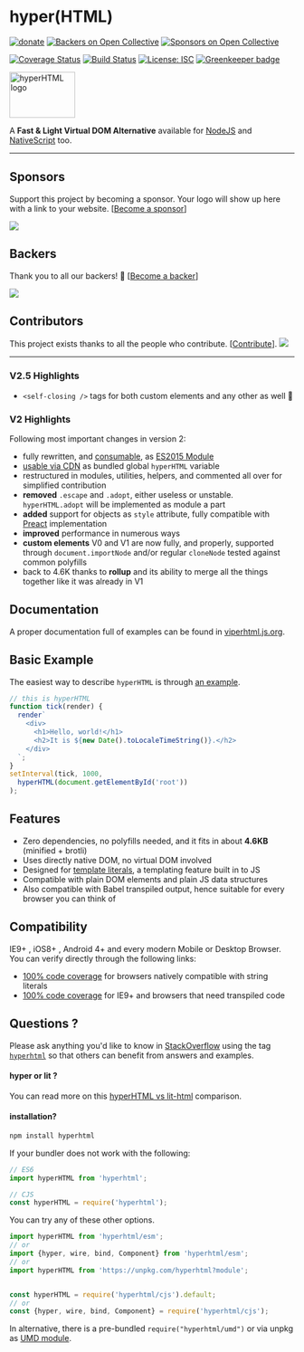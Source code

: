 # hyper(HTML)

[![donate](https://img.shields.io/badge/$-donate-ff69b4.svg?maxAge=2592000&style=flat)](https://github.com/WebReflection/donate) [![Backers on Open Collective](https://opencollective.com/hyperhtml/backers/badge.svg)](#backers) [![Sponsors on Open Collective](https://opencollective.com/hyperhtml/sponsors/badge.svg)](#sponsors)

[![Coverage Status](https://coveralls.io/repos/github/WebReflection/hyperHTML/badge.svg?branch=master)](https://coveralls.io/github/WebReflection/hyperHTML?branch=master)
[![Build Status](https://travis-ci.org/WebReflection/hyperHTML.svg?branch=master)](https://travis-ci.org/WebReflection/hyperHTML)
[![License: ISC](https://img.shields.io/badge/License-ISC-yellow.svg)](https://opensource.org/licenses/ISC)
[![Greenkeeper badge](https://badges.greenkeeper.io/WebReflection/hyperHTML.svg)](https://greenkeeper.io/)

<img alt="hyperHTML logo" src="https://webreflection.github.io/hyperHTML/logo/hyperhtml.svg" width="116" height="81">

A **Fast & Light Virtual DOM Alternative** available for [NodeJS](https://viperhtml.js.org/viper.html) and [NativeScript](https://viperhtml.js.org/native.html) too.

- - -

## Sponsors

Support this project by becoming a sponsor. Your logo will show up here with a link to your website. [[Become a sponsor](https://opencollective.com/hyperhtml#sponsor)]

<a href="https://opencollective.com/hyperhtml/sponsor/0/website" target="_blank"><img src="https://opencollective.com/hyperhtml/sponsor/0/avatar.svg"></a>

## Backers

Thank you to all our backers! 🙏 [[Become a backer](https://opencollective.com/hyperhtml#backer)]

<a href="https://opencollective.com/hyperhtml#backers" target="_blank"><img src="https://opencollective.com/hyperhtml/backers.svg?width=890"></a>

## Contributors

This project exists thanks to all the people who contribute. [[Contribute](CONTRIBUTING.md)].
<a href="graphs/contributors"><img src="https://opencollective.com/hyperhtml/contributors.svg?width=890" /></a>

- - -

### V2.5 Highlights
  * `<self-closing />` tags for both custom elements and any other as well 🎉

### V2 Highlights

Following most important changes in version 2:

  * fully rewritten, and [consumable](https://unpkg.com/hyperhtml@latest/esm/index.js), as [ES2015 Module](https://developer.mozilla.org/en-US/docs/Web/JavaScript/Reference/Statements/import)
  * [usable via CDN](https://unpkg.com/hyperhtml@latest/min.js) as bundled global `hyperHTML` variable
  * restructured in modules, utilities, helpers, and commented all over for simplified contribution
  * **removed** `.escape` and `.adopt`, either useless or unstable. `hyperHTML.adopt` will be implemented as module a part
  * **added** support for objects as `style` attribute, fully compatible with [Preact](https://github.com/developit/preact) implementation
  * **improved** performance in numerous ways
  * **custom elements** V0 and V1 are now fully, and properly, supported through `document.importNode` and/or regular `cloneNode` tested against common polyfills
  * back to 4.6K thanks to **rollup** and its ability to merge all the things together like it was already in V1

## Documentation

A proper documentation full of examples can be found in [viperhtml.js.org](https://viperhtml.js.org/).

## Basic Example
The easiest way to describe `hyperHTML` is through [an example](https://webreflection.github.io/hyperHTML/test/tick.html).
```js
// this is hyperHTML
function tick(render) {
  render`
    <div>
      <h1>Hello, world!</h1>
      <h2>It is ${new Date().toLocaleTimeString()}.</h2>
    </div>
  `;
}
setInterval(tick, 1000,
  hyperHTML(document.getElementById('root'))
);
```

## Features

  * Zero dependencies, no polyfills needed, and it fits in about **4.6KB** (minified + brotli)
  * Uses directly native DOM, no virtual DOM involved
  * Designed for [template literals](http://www.ecma-international.org/ecma-262/6.0/#sec-template-literals), a templating feature built in to JS
  * Compatible with plain DOM elements and plain JS data structures
  * Also compatible with Babel transpiled output, hence suitable for every browser you can think of

## Compatibility

IE9+ , iOS8+ , Android 4+ and every modern Mobile or Desktop Browser.
You can verify directly through the following links:

  * [100% code coverage](https://webreflection.github.io/hyperHTML/test/) for browsers natively compatible with string literals
  * [100% code coverage](https://webreflection.github.io/hyperHTML/test/ie/) for IE9+ and browsers that need transpiled code

## Questions ?

Please ask anything you'd like to know in [StackOverflow](https://stackoverflow.com) using the tag [`hyperhtml`](https://stackoverflow.com/questions/tagged/hyperhtml) so that others can benefit from answers and examples.

#### hyper or lit ?

You can read more on this [hyperHTML vs lit-html](https://gist.github.com/WebReflection/fadcc419f5ccaae92bc167d8ff5c611b) comparison.

#### installation?

```js
npm install hyperhtml
```
If your bundler does not work with the following:
```js
// ES6
import hyperHTML from 'hyperhtml';

// CJS
const hyperHTML = require('hyperhtml');
```
You can try any of these other options.
```js
import hyperHTML from 'hyperhtml/esm';
// or
import {hyper, wire, bind, Component} from 'hyperhtml/esm';
// or
import hyperHTML from 'https://unpkg.com/hyperhtml?module';


const hyperHTML = require('hyperhtml/cjs').default;
// or
const {hyper, wire, bind, Component} = require('hyperhtml/cjs');
```

In alternative, there is a pre-bundled `require("hyperhtml/umd")` or via unpkg as [UMD module](https://unpkg.com/hyperhtml@latest/umd.js).

